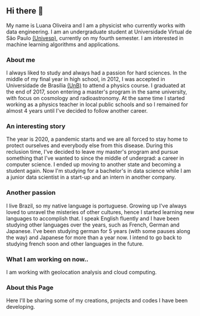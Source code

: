 ## Hi there 👋

My name is Luana Oliveira and I am a physicist who currently works with data engineering. I am an undergraduate student at Universidade Virtual de São Paulo [(Univesp)](https://univesp.br/), currently on my fourth semester. I am interested in machine learning algorithms and applications.

### About me

I always liked to study and always had a passion for hard sciences. In the middle of my final year in high school, in 2012, I was accepted in Universidade de Brasília [(UnB)](https://www.unb.br/) to attend a physics course. I graduated at the end of 2017, soon entering a master's program in the same university, with focus on cosmology and radioastronomy. At the same time I started working as a physics teacher in local public schools and so I remained for almost 4 years until I've decided to follow another career.

### An interesting story

The year is 2020, a pandemic starts and we are all forced to stay home to protect ourselves and everybody else from this disease. During this reclusion time, I've decided to leave my master's program and pursue something that I've wanted to since the middle of undergrad: a career in computer science. I ended up moving to another state and becoming a student again. Now I'm studying for a bachelor's in data science while I am a junior data scientist in a start-up and an intern in another company.

### Another passion

I live Brazil, so my native language is portuguese. Growing up I've always loved to unravel the misteries of other cultures, hence I started learning new languages to accomplish that. I speak English fluently and I have been studying other languages over the years, such as French, German and Japanese. I've been studying german for 5 years (with some pauses along the way) and Japanese for more than a year now. I intend to go back to studying french soon and other languages in the future.

### What I am working on now..

I am working with geolocation analysis and cloud computing.

### About this Page

Here I'll be sharing some of my creations, projects and codes I have been developing. 
